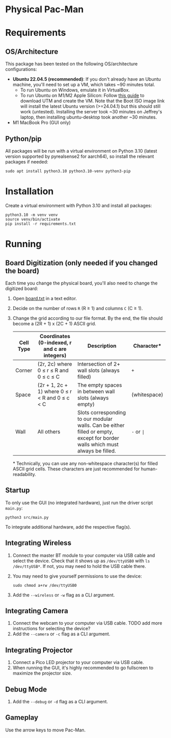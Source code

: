 # Physical Pac-Man
# Requirements
## OS/Architecture
This package has been tested on the following OS/architecture configurations:
- **Ubuntu 22.04.5 (recommended)**: If you don't already have an Ubuntu machine, you'll need to set up a VM, which takes ~90 minutes total.
	- To run Ubuntu on Windows, emulate it in VirtualBox.
	- To run Ubuntu on M1/M2 Apple Silicon: Follow [this guide](https://techblog.shippio.io/how-to-run-an-ubuntu-22-04-vm-on-m1-m2-apple-silicon-9554adf4fda1) to download UTM and create the VM. Note that the Boot ISO image link will install the latest Ubuntu version (>=24.04.1) but this should still work (untested). Installing the server took ~30 minutes on Jeffrey's laptop, then installing ubuntu-desktop took another ~30 minutes.
- M1 MacBook Pro (GUI only)

## Python/pip
All packages will be run with a virtual environment on Python 3.10 (latest version supported by pyrealsense2 for aarch64), so install the relevant packages if needed:

    sudo apt install python3.10 python3.10-venv python3-pip

# Installation
Create a virtual environment with Python 3.10 and install all packages:

	python3.10 -m venv venv
	source venv/bin/activate
	pip install -r requirements.txt

# Running
## Board Digitization (only needed if you changed the board)
Each time you change the physical board, you'll also need to change the digitized board:

1. Open [board.txt](assets/board.txt) in a text editor.
2. Decide on the number of rows `R` (R ≥ 1) and columns `C` (C ≥ 1).
3. Change the grid according to our file format. By the end, the file should become a (2R + 1) x (2C + 1) ASCII grid.

	| Cell Type | Coordinates (0-indexed, r and c are integers) | Description | Character* |
	|---|---|---|---|
	| Corner | (2r, 2c) where 0 ≤ r ≤ R and 0 ≤ c ≤ C | Intersection of 2+ wall slots (always filled) | `+` |
	| Space | (2r + 1, 2c + 1) where 0 ≤ r < R and 0 ≤ c < C | The empty spaces in between wall slots (always empty) | (whitespace) |
	| Wall | All others | Slots corresponding to our modular walls. Can be either filled or empty, except for border walls which must always be filled. | `-` or `\|` |

	\* Technically, you can use any non-whitespace character(s) for filled ASCII grid cells. These characters are just recommended for human-readability.

## Startup
To only use the GUI (no integrated hardware), just run the driver script `main.py`:

    python3 src/main.py

To integrate additional hardware, add the respective flag(s).

## Integrating Wireless
1. Connect the master BT module to your computer via USB cable and select the device. Check that it shows up as `/dev/ttyUSB0` with `ls /dev/ttyUSB*`. If not, you may need to hold the USB cable there.
2. You may need to give yourself permissions to use the device:

       sudo chmod a+rw /dev/ttyUSB0
3. Add the `--wireless` or `-w` flag as a CLI argument.

## Integrating Camera
1. Connect the webcam to your computer via USB cable. TODO add more instructions for selecting the device?
2. Add the `--camera` or `-c` flag as a CLI argument.

## Integrating Projector
1. Connect a Pico LED projector to your computer via USB cable.
2. When running the GUI, it's highly recommended to go fullscreen to maximize the projector size.

## Debug Mode
1. Add the `--debug` or `-d` flag as a CLI argument.

## Gameplay
Use the arrow keys to move Pac-Man.
